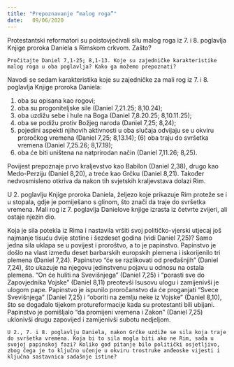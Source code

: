 ```yaml
---
title: "Prepoznavanje “malog roga”"
date:   09/06/2020
---
```


Protestantski reformatori su poistovjećivali silu malog roga iz 7. i 8. poglavlja Knjige proroka Daniela s Rimskom crkvom. Zašto?

`Pročitajte Daniel 7,1-25; 8,1-13. Koje su zajedničke karakteristike malog roga u oba poglavlja? Kako ga možemo prepoznati?`

Navodi se sedam karakteristika koje su zajedničke za mali rog iz 7. i 8. poglavlja Knjige proroka Daniela:

1. oba su opisana kao rogovi;
2. oba su progoniteljske sile (Daniel 7,21.25; 8,10.24);
3. oba uzdižu sebe i hule na Boga (Daniel 7,8.20.25; 8,10.11.25);
4. oba se podižu protiv Božjeg naroda (Daniel 7,25; 8,24);
5. pojedini aspekti njihovih aktivnosti u oba slučaja odvijaju se u okviru proročkog vremena (Daniel 7,25; 8,13.14); (6) oba traju do svršetka vremena (Daniel 7,25.26; 8,17.19);
7. oba će biti uništena na natprirodan način (Daniel 7,11.26; 8,25).

Povijest prepoznaje prvo kraljevstvo kao Babilon (Daniel 2,38), drugo kao Medo-Perziju (Daniel 8,20), a treće kao Grčku (Daniel 8,21). Također nedvosmisleno otkriva da nakon tih svjetskih kraljevstava dolazi Rim.

U 2. poglavlju Knjige proroka Daniela, željezo koje prikazuje Rim proteže se i u stopala, gdje je pomiješano s glinom, što znači da traje do svršetka vremena. Mali rog iz 7. poglavlja Danielove knjige izrasta iz četvrte zvijeri, ali ostaje njezin dio.

Koja je sila potekla iz Rima i nastavila vršiti svoj političko-vjerski utjecaj još najmanje tisuću dvije stotine i šezdeset godina (vidi Daniel 7,25)? Samo jedna sila uklapa se u povijest i proroštvo, a to je papinstvo. Papinstvo je došlo na vlast između deset barbarskih europskih plemena i iskorijenilo tri plemena (Daniel 7,24). Papinstvo “će se razlikovati od pređašnjih” (Daniel 7,24), što ukazuje na njegovu jedinstvenu pojavu u odnosu na ostala plemena. “On će huliti na Svevišnjega” (Daniel 7,25) i “porasti sve do Zapovjednika Vojske” (Daniel 8,11) preotevši Isusovu ulogu i zamijenivši je ulogom pape. Papinstvo je ispunilo proročanstvo da će proganjati “Svece Svevišnjega” (Daniel 7,25) i “oboriti na zemlju neke iz Vojske” (Daniel 8,10), što se događalo tijekom protureformacije kada su protestanti bili ubijani. Papinstvo je pomišljalo “da promijeni vremena i Zakon” (Daniel 7,25) uklonivši drugu zapovijed i zamijenivši subotu nedjeljom.

`U 2., 7. i 8. poglavlju Daniela, nakon Grčke uzdiže se sila koja traje do svršetka vremena. Koja bi to sila mogla biti ako ne Rim, sada u svojoj papinskoj fazi? Koliko god pitanje bilo politički osjetljivo, zbog čega je to ključno učenje u okviru trostruke anđeoske vijesti i ključna sastavnica sadašnje istine?`
